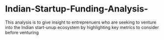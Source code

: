 # Indian-Startup-Funding-Analysis-
This analysis is to give insight to entreprenuers who are seeking to venture into the Indian start-unup ecosystem by highlighting key metrics to consider before venturing

